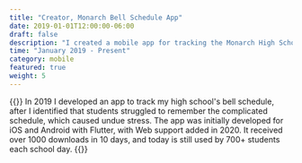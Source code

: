 ```yaml
---
title: "Creator, Monarch Bell Schedule App"
date: 2019-01-01T12:00:00-06:00
draft: false
description: "I created a mobile app for tracking the Monarch High School bell schedule. It is used by 700 students each school day, with a 0% crash rate."
time: "January 2019 - Present"
category: mobile
featured: true
weight: 5
---
```


{{<side-by-side imageLeft="app.png">}}
In 2019 I developed an app to track my high school's bell schedule, after I identified that students struggled to remember the complicated schedule, which caused undue stress. The app was initially developed for iOS and Android with Flutter, with Web support added in 2020. It received over 1000 downloads in 10 days, and today is still used by 700+ students each school day.
{{</side-by-side>}}

